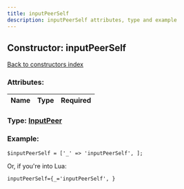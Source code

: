 ```yaml
---
title: inputPeerSelf
description: inputPeerSelf attributes, type and example
---
```

## Constructor: inputPeerSelf  
[Back to constructors index](index.md)



### Attributes:

| Name     |    Type       | Required |
|----------|:-------------:|---------:|



### Type: [InputPeer](../types/InputPeer.md)


### Example:

```
$inputPeerSelf = ['_' => 'inputPeerSelf', ];
```  

Or, if you're into Lua:  


```
inputPeerSelf={_='inputPeerSelf', }

```


